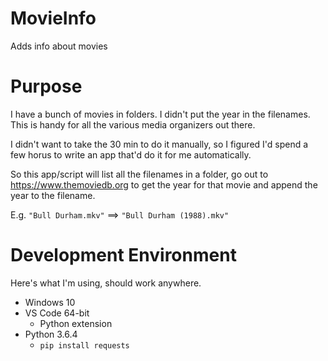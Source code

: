 # MovieInfo
Adds info about movies

# Purpose
I have a bunch of movies in folders. I didn't put the year in the filenames. This is handy for all the various media organizers out there.

I didn't want to take the 30 min to do it manually, so I figured I'd spend a few horus to write an app that'd do it for me automatically.

So this app/script will list all the filenames in a folder, go out to https://www.themoviedb.org to get the year for that movie and append the year to the filename.

E.g. `"Bull Durham.mkv"` ==> `"Bull Durham (1988).mkv"`

# Development Environment
Here's what I'm using, should work anywhere.
* Windows 10
* VS Code 64-bit
  * Python extension
* Python 3.6.4
  * `pip install requests`
